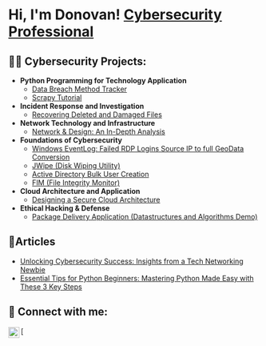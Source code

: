 <h1>Hi, I'm Donovan! <a href="https://www.linkedin.com/in/donovan-roberts-ssm-csm-3a2360a6/">Cybersecurity Professional</a>

<h2>👨‍💻 Cybersecurity Projects:</h2>

- <b>Python Programming for Technology Application</b>
  - [Data Breach Method Tracker](https://github.com/DonovanRoberts/Python-Data-Breach-Tracker)
  - [Scrapy Tutorial](https://github.com/DonovanRoberts/Scrapy-Tutorial)
- <b>Incident Response and Investigation</b>
  - [Recovering Deleted and Damaged Files](https://github.com/DonovanRoberts/Recovering-Deleted-and-Damaged-Files)
- <b>Network Technology and Infrastructure</b>
  - [Network & Design: An In-Depth Analysis](https://github.com/DonovanRoberts/Network-Design-Security)
- <b>Foundations of Cybersecurity</b>
  - [Windows EventLog: Failed RDP Logins Source IP to full GeoData Conversion](https://github.com/joshmadakor1/Sentinel-Lab)
  - [JWipe (Disk Wiping Utility)](https://github.com/joshmadakor1/Jwipe.PowerShell)
  - [Active Directory Bulk User Creation](https://github.com/joshmadakor1/AD_PS)
  - [FIM (File Integrity Monitor)](https://github.com/joshmadakor1/PowerShell-Integrity-FIM)
- <b>Cloud Architecture and Application</b>
  - [Designing a Secure Cloud Architecture](https://github.com/joshmadakor1/EncrypterPOC)
- <b>Ethical Hacking & Defense</b>
  - [Package Delivery Application (Datastructures and Algorithms Demo)](https://github.com/joshmadakor1/Package-Delivery-Pathfinding-Algorithm)

<h2>📰Articles </h2>

- [Unlocking Cybersecurity Success: Insights from a Tech Networking Newbie](https://medium.com/@fennishinvestments/unlocking-cybersecurity-success-insights-from-a-tech-networking-newbie-cc5cc4db82c8)
- [Essential Tips for Python Beginners: Mastering Python Made Easy with These 3 Key Steps](https://medium.com/@fennishinvestments/essential-tips-for-python-beginners-mastering-python-made-easy-with-these-3-key-steps-2138d2cf8304)

<h2> 🤳 Connect with me:</h2>
[<img align="left" alt="JoshMadakor | LinkedIn" width="22px" src="https://cdn.jsdelivr.net/npm/simple-icons@v3/icons/linkedin.svg" />

[linkedin]: https://www.linkedin.com/in/donovan-roberts-ssm-csm-3a2360a6/

<!--
**joshmadakor1/joshmadakor1** is a ✨ _special_ ✨ repository because its `README.md` (this file) appears on your GitHub profile.

Here are some ideas to get you started:

- 🔭 I’m currently working on ...
- 🌱 I’m currently learning ...
- 👯 I’m looking to collaborate on ...
- 🤔 I’m looking for help with ...
- 💬 Ask me about ...
- 📫 How to reach me: ...
- 😄 Pronouns: ...
- ⚡ Fun fact: ...
-->
